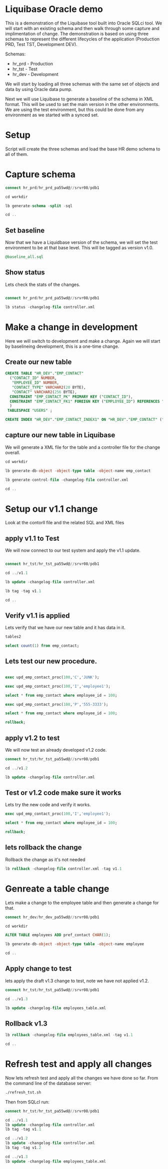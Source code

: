 # Liquibase Oracle demo

This is a demonstration of the Liquibase tool built into Oracle SQLci tool.  We will start with an existing schema and then walk through some capture and implimentation of change.  The demonstration is based on using three schemas to represent the different lifecycles of the application (Production PRD, Test TST, Development DEV).

Schemas:
- hr_prd - Production
- hr_tst - Test
- hr_dev - Development

We will start by loading all three schemas with the same set of objects and data by using Oracle data pump.

Next we will use Liquibase to generate a baseline of the schema in XML format.  This will be used to set the main version in the other environments.
We are using the test environment, but this could be done from any environment as we started with a synced set.


# Setup

Script will create the three schemas and load the base HR demo schema to all of them.


# Capture schema

```sql
connect hr_prd/hr_prd_pa55wd@//srvr08/pdb1

cd workdir

lb generate-schema -split -sql

cd ..

```

## Set baseline

Now that we have a Liquidbase version of the schema, we will set the test environment to be at that base level.  This will be tagged as version v1.0.


```sql
@baseline_all.sql

```


## Show status

Lets check the stats of the changes.


```sql

connect hr_prd/hr_prd_pa55wd@//srvr08/pdb1

lb status -changelog-file controller.xml

```

# Make a change in development

Here we will switch to development and make a change.  Again we will start by baselineing development, this is a one-time change.


## Create our new table

```sql
CREATE TABLE "HR_DEV"."EMP_CONTACT"
  ("CONTACT_ID" NUMBER,
   "EMPLOYEE_ID" NUMBER,
   "CONTACT_TYPE" VARCHAR2(20 BYTE),
   "CONTACT" VARCHAR2(256 BYTE),
  CONSTRAINT "EMP_CONTACT_PK" PRIMARY KEY ("CONTACT_ID"),
  CONSTRAINT "EMP_CONTACT_FK1" FOREIGN KEY ("EMPLOYEE_ID") REFERENCES "HR_DEV"."EMPLOYEES" ("EMPLOYEE_ID")
  )
 TABLESPACE "USERS" ;

CREATE INDEX "HR_DEV"."EMP_CONTACT_INDEX1" ON "HR_DEV"."EMP_CONTACT" ("EMPLOYEE_ID");

```

## capture our new table in Liquibase

We will generate a XML file for the table and a controller file for the change overall.

```sql
cd workdir

lb generate-db-object -object-type table -object-name emp_contact

lb generate-control-file -changelog-file controller.xml

cd ..

```


# Setup our v1.1 change

Look at the contorll file and the related SQL and XML files


## apply v1.1 to Test

We will now connect to our test system and apply the v1.1 update.

```sql

connect hr_tst/hr_tst_pa55wd@//srvr08/pdb1

cd ../v1.1

lb update -changelog-file controller.xml

lb tag -tag v1.1

cd ..

```

## Verify v1.1 is applied

Lets verify that we have our new table and it has data in it.

```sql
tables2

select count(1) from emp_contact;

```

## Lets test our new procedure.

```sql

exec upd_emp_contact_proc(100,'C','JUNK');

exec upd_emp_contact_proc(100,'I','employee1');

select * from emp_contact where employee_id = 100;

exec upd_emp_contact_proc(100,'P','555-3333');

select * from emp_contact where employee_id = 100;

rollback;

```

## apply v1.2 to test

We will now test an already developed v1.2 code.

```sql
connect hr_tst/hr_tst_pa55wd@//srvr08/pdb1

cd ../v1.2

lb update -changelog-file controller.xml

```


## Test or v1.2 code make sure it works

Lets try the new code and verify it works.

```sql
exec upd_emp_contact_proc(100,'I','employee1');

select * from emp_contact where employee_id = 100;

rollback;

```

## lets rollback the change

Rollback the change as it's not needed

```sql
lb rollback -changelog-file controller.xml -tag v1.1

```

# Genreate a table change

Lets make a change to the employee table and then generate a change for that.

```sql
connect hr_dev/hr_dev_pa55wd@//srvr08/pdb1

cd workdir

ALTER TABLE employees ADD pref_contact CHAR(1);

lb generate-db-object -object-type table -object-name employee

cd ..

```

## Apply change to test

lets apply the draft v1.3 change to test, note we have not applied v1.2.

```sql
connect hr_tst/hr_tst_pa55wd@//srvr08/pdb1

cd ../v1.3

lb update -changelog-file employees_table.xml

```

## Rollback v1.3

```sql
lb rollback -changelog-file employees_table.xml -tag v1.1

cd ..

```


# Refresh test and apply all changes

Now lets refresh test and apply all the changes we have done so far.
From the command line of the database server:

```bash
./refresh_tst.sh

```

Then from SQLcl run:

```sql
connect hr_tst/hr_tst_pa55wd@//srvr08/pdb1

cd ../v1.1
lb update -changelog-file controller.xml
lb tag -tag v1.1

cd ../v1.2
lb update -changelog-file controller.xml
lb tag -tag v1.2

cd ../v1.3
lb update -changelog-file employees_table.xml


```

